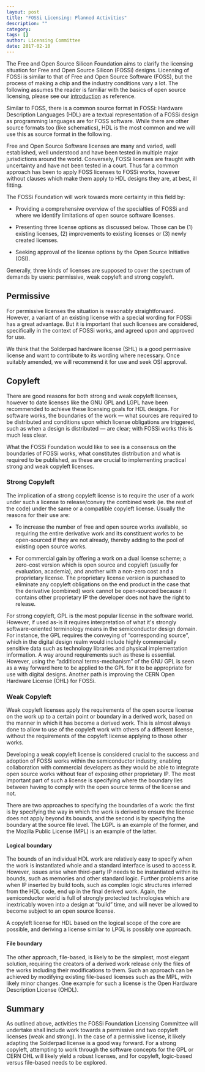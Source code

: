 ```yaml
---
layout: post
title: "FOSSi Licensing: Planned Activities"
description: ""
category:
tags: []
author: Licensing Committee
date: 2017-02-10
---
```


The Free and Open Source Silicon Foundation aims to clarify the
licensing situation for Free and Open Source Silicon (FOSSi)
designs. Licensing of FOSSi is similar to that of Free and Open Source
Software (FOSS), but the process of making a chip and the industry
conditions vary a lot. The following assumes the reader is familiar
with the basics of open source licensing, please see our
[introduction](http://fossi-foundation.org/licenses.html) as
reference.

Similar to FOSS, there is a common source format in FOSSi: Hardware
Description Languages (HDL) are a textual representation of a FOSSi
design as programming languages are for FOSS software. While there are
other source formats too (like schematics), HDL is the most common and
we will use this as source format in the following.

Free and Open Source Software licenses are many and varied, well
established, well understood and have been tested in multiple major
jurisdictions around the world. Conversely, FOSSi licenses are fraught
with uncertainty and have not been tested in a court. Thus far a
common approach has been to apply FOSS licenses to FOSSi works,
however without clauses which make them apply to HDL designs they are,
at best, ill fitting.

The FOSSi Foundation will work towards more certainty in this field by:

 * Providing a comprehensive overview of the specialties of FOSSi and
   where we identify limitations of open source software licenses.

 * Presenting three license options as discussed below. Those can be
   (1) existing licenses, (2) improvements to existing licenses or (3)
   newly created licenses.

 * Seeking approval of the license options by the Open Source
   Initiative (OSI).

Generally, three kinds of licenses are supposed to cover the spectrum
of demands by users: permissive, weak copyleft and strong copyleft.

## Permissive

For permissive licenses the situation is reasonably
straightforward. However, a variant of an existing license with a
special wording for FOSSi has a great advantage. But it is important
that such licenses are considered, specifically in the context of
FOSSi works, and agreed upon and approved for use.

We think that the Solderpad hardware license (SHL) is a good
permissive license and want to contribute to its wording where
necessary. Once suitably amended, we will recommend it for use and
seek OSI approval.

## Copyleft

There are good reasons for both strong and weak copyleft licenses,
however to date licenses like the GNU GPL and LGPL have been
recommended to achieve these licensing goals for HDL designs. For
software works, the boundaries of the work — what sources are required
to be distributed and conditions upon which license obligations are
triggered, such as when a design is distributed — are clear; with
FOSSi works this is much less clear.

What the FOSSi Foundation would like to see is a consensus on the
boundaries of FOSSi works, what constitutes distribution and what is
required to be published, as these are crucial to implementing
practical strong and weak copyleft licenses.

### Strong Copyleft

The implication of a strong copyleft license is to require the user of
a work under such a license to release/convey the combined work
(ie. the rest of the code) under the same or a compatible copyleft
license. Usually the reasons for their use are:

 * To increase the number of free and open source works available, so
   requiring the entire derivative work and its constituent works to
   be open-sourced if they are not already, thereby adding to the pool
   of existing open source works.

 * For commercial gain by offering a work on a dual license scheme; a
   zero-cost version which is open source and copyleft (usually for
   evaluation, academia), and another with a non-zero cost and a
   proprietary license. The proprietary license version is purchased
   to eliminate any copyleft obligations on the end product in the
   case that the derivative (combined) work cannot be open-sourced
   because it contains other proprietary IP the developer does not
   have the right to release.

For strong copyleft, GPL is the most popular license in the software
world. However, if used as-is it requires interpretation of what it's
strongly software-oriented terminology means in the semiconductor
design domain. For instance, the GPL requires the conveying of
“corresponding source”, which in the digital design realm would
include highly commercially sensitive data such as technology
libraries and physical implementation information. A way around
requirements such as these is essential. However, using the
“additional terms-mechanism” of the GNU GPL is seen as a way forward
here to be applied to the GPL for it to be appropriate for use with
digital designs. Another path is improving the CERN Open Hardware
License (OHL) for FOSSi.

### Weak Copyleft

Weak copyleft licenses apply the requirements of the open source
license on the work up to a certain point or boundary in a derived
work, based on the manner in which it has become a derived work. This
is almost always done to allow to use of the copyleft work with others
of a different license, without the requirements of the copyleft
license applying to those other works.

Developing a weak copyleft license is considered crucial to the
success and adoption of FOSSi works within the semiconductor industry,
enabling collaboration with commercial developers as they would be
able to integrate open source works without fear of exposing other
proprietary IP.  The most important part of such a license is
specifying where the boundary lies between having to comply with the
open source terms of the license and not.

There are two approaches to specifying the boundaries of a work: the
first is by specifying the way in which the work is derived to ensure
the license does not apply beyond its bounds, and the second is by
specifying the boundary at the source file level. The LGPL is an
example of the former, and the Mozilla Public License (MPL) is an
example of the latter.

#### Logical boundary

The bounds of an individual HDL work are relatively easy to specify
when the work is instantiated whole and a standard interface is used
to access it. However, issues arise when third-party IP needs to be
instantiated within its bounds, such as memories and other standard
logic. Further problems arise when IP inserted by build tools, such as
complex logic structures inferred from the HDL code, end up in the
final derived work. Again, the semiconductor world is full of strongly
protected technologies which are inextricably woven into a design at
“build” time, and will never be allowed to become subject to an open
source license.

A copyleft license for HDL based on the logical scope of the core are
possible, and deriving a license similar to LPGL is possibly one
approach.

#### File boundary

The other approach, file-based, is likely to be the simplest, most
elegant solution, requiring the creators of a derived work release
only the files of the works including their modifications to
them. Such an approach can be achieved by modifying existing
file-based licenses such as the MPL, with likely minor changes. One
example for such a license is the Open Hardware Description License
(OHDL).

## Summary

As outlined above, activities the FOSSi Foundation Licensing Committee
will undertake shall include work towards a permissive and two
copyleft licenses (weak and strong). In the case of a permissive
license, it likely adapting the Solderpad license is a good way
forward. For a strong copyleft, attempting to work through the
software concepts for the GPL or CERN OHL will likely yield a robust
licenses, and for copyleft, logic-based versus file-based needs to be
explored.
